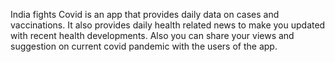 India fights Covid is an app that provides daily data on cases and vaccinations.
It also provides daily health related news to make you updated with recent health developments.
Also you can share your views and suggestion on current covid pandemic with the users of the app.
